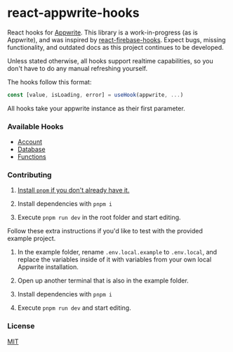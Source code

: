 # react-appwrite-hooks

React hooks for [Appwrite](https://appwrite.io). This library is a work-in-progress (as is Appwrite), and was inspired by [react-firebase-hooks](https://www.npmjs.com/package/react-firebase-hooks). Expect bugs, missing functionality, and outdated docs as this project continues to be developed.

Unless stated otherwise, all hooks support realtime capabilities, so you don't have to do any manual refreshing yourself.

The hooks follow this format:

```typescript
const [value, isLoading, error] = useHook(appwrite, ...)
```

All hooks take your appwrite instance as their first parameter.

### Available Hooks

- [Account](/src/account)
- [Database](/src/database)
- [Functions](/src/functions)

### Contributing

1. [Install `pnpm` if you don't already have it.](https://pnpm.io/installation#nodejs-is-preinstalled)

2. Install dependencies with `pnpm i`

3. Execute `pnpm run dev` in the root folder and start editing.

Follow these extra instructions if you'd like to test with the provided example project.

1. In the example folder, rename `.env.local.example` to `.env.local`, and replace the variables inside of it with variables from your own local Appwrite installation.

2. Open up another terminal that is also in the example folder.

3. Install dependencies with `pnpm i`

4. Execute `pnpm run dev` and start editing.

### License

[MIT](/LICENSE)